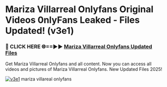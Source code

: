# Mariza Villarreal Onlyfans Original Videos 0nlyFans Leaked - Files Updated! (v3e1)

<h3>🔴 CLICK HERE 🌐==►► <a href="https://tinyurl.com/ms9xzufz" rel="nofollow">Mariza Villarreal Onlyfans Updated Files</a></h3>

Get Mariza Villarreal Onlyfans and all content. Now you can access all videos and pictures of Mariza Villarreal Onlyfans. New Updated Files 2025!

[![v3e1](https://i.imgur.com/PQ7UWWw.gif)](https://tinyurl.com/ms9xzufz)
mariza villareal onlyfans